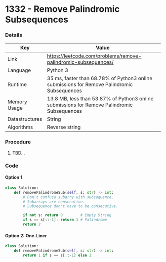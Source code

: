 # 1332 - Remove Palindromic Subsequences

### Details

| Key | Value |
| --- | ----- |
| Link | https://leetcode.com/problems/remove-palindromic-subsequences/
| Language | Python 3
| Runtime | 35 ms, faster than 68.78% of Python3 online submissions for Remove Palindromic Subsequences
| Memory Usage | 13.8 MB, less than 53.87% of Python3 online submissions for Remove Palindromic Subsequences
| Datastructures | String
| Algorithms | Reverse string

### Procedure

1. TBD...

### Code

#### Option 1 

```python
class Solution:
    def removePalindromeSub(self, s: str) -> int:
        # Don't confuse subarry with subsequence.
        # Subarrays are consecutive.
        # Subsequence don't have to be consecutive.

        if not s: return 0        # Empty String
        if s == s[::-1]: return 1 # Palindrome
        return 2
```

#### Option 2: One-Liner

```python
class Solution:
    def removePalindromeSub(self, s: str) -> int:
        return 1 if s == s[::-1] else 2
```
